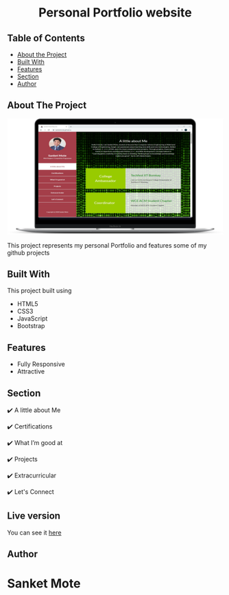 <h1 align="center">Personal Portfolio website</h1>


<!-- TABLE OF CONTENTS -->
## Table of Contents

* [About the Project](#about-the-project)
* [Built With](#built-with)
* [Features](#usage)
* [Section](#contributing)
* [Author](#author)


<!-- ABOUT THE PROJECT -->
## About The Project

<a href="https://sanketmote.github.io/" target="_blank"><img src="assets/images/screenshot.png"/></a>

This project represents my personal Portfolio and features some of my github projects

## Built With
This project built using 
* HTML5
* CSS3
* JavaScript
* Bootstrap

## Features
* Fully Responsive
* Attractive

## Section

✔️ A little about Me

✔️ Certifications

✔️ What I’m good at

✔️ Projects

✔️ Extracurricular

✔️ Let's Connect

<!-- LIVE VERSION -->
## Live version

You can see it [here]( http://smresume.byethost33.com/)

## Author
# Sanket Mote 




